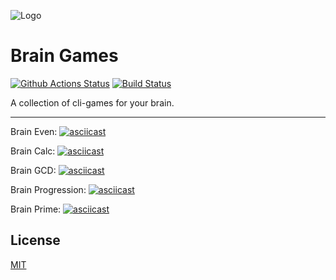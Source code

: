 ![Logo](https://i.imgur.com/8XrTVOO.png)

# Brain Games

[![Github Actions Status](https://github.com/iselldonuts/python-project-lvl1/workflows/Python%20CI/badge.svg)](https://github.com/iselldonuts/python-project-lvl1/actions)
[![Build Status](https://travis-ci.org/iselldonuts/python-project-lvl1.svg?branch=master)](https://travis-ci.org/iselldonuts/python-project-lvl1)

A collection of cli-games for your brain.

---

Brain Even:
[![asciicast](https://asciinema.org/a/EHBeEEJsJN7jED5N2ZJqg0ouT.svg)](https://asciinema.org/a/EHBeEEJsJN7jED5N2ZJqg0ouT)

Brain Calc:
[![asciicast](https://asciinema.org/a/jKOVLQjG1A3xK1t2qeFzAM65K.svg)](https://asciinema.org/a/jKOVLQjG1A3xK1t2qeFzAM65K)

Brain GCD:
[![asciicast](https://asciinema.org/a/yMZfwxU2G3zigMtAvd5dTGjq8.svg)](https://asciinema.org/a/yMZfwxU2G3zigMtAvd5dTGjq8)

Brain Progression:
[![asciicast](https://asciinema.org/a/dyey9fi4SfP2DFJ1OKDxjwBdF.svg)](https://asciinema.org/a/dyey9fi4SfP2DFJ1OKDxjwBdF)

Brain Prime:
[![asciicast](https://asciinema.org/a/rKfERMiqhgr3NbUYtaeEvLUXt.svg)](https://asciinema.org/a/rKfERMiqhgr3NbUYtaeEvLUXt)

## License

[MIT](LICENSE)